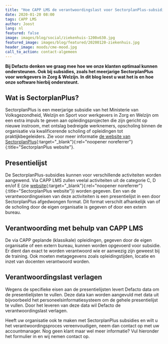 ```yaml
---
title: "Hoe CAPP LMS de verantwoordingslast voor SectorplanPlus-subsidies verlicht"
date: 2020-01-20 08:00
tags: CAPP LMS
author: Joost
lang: nl
featured: false
image: images/blog/social/ziekenhuis-1200x630.jpg
featured_image: images/blog/featured/20200120-ziekenhuis.jpg
header_image: moods/cme-mood.jpg
call_to_action: contact-algemeen
---
```


__Bij Defacto denken we graag mee hoe we onze klanten optimaal kunnen ondersteunen. Ook bij subsidies, zoals het meerjarige SectorplanPlus voor werkgevers in Zorg & Welzijn. In dit blog leest u wat het is en hoe onze software hierbij ondersteunt.__

## Wat is SectorplanPlus?
SectorplanPlus is een meerjarige subsidie van het Ministerie van Volksgezondheid, Welzijn en Sport voor werkgevers in Zorg en Welzijn om een extra impuls te geven aan opleidingsprojecten die zijn gericht op nieuwe instroom, met ontslag bedreigde werknemers, opscholing binnen de organisatie via kwalificerende scholing of opleidingen tot praktijkbegeleiders. Zie voor meer informatie [de website van SectorplanPlus](https://www.sectorplanplus.nl/over-sectorplanplus){:target="_blank"}{:rel="noopener noreferrer"}{:title="SectorplanPlus website"}.

## Presentielijst
De SectorplanPlus-subsidies kunnen voor verschillende activiteiten worden aangewend. Via CAPP LMS zullen veelal activiteiten uit de categorie C, D en/of E (zie [website](https://www.sectorplanplus.nl/over-sectorplanplus){:target="_blank"}{:rel="noopener noreferrer"}{:title="SectorplanPlus website"}) worden gegeven. Een van de verantwoordingseisen van deze activiteiten is een presentielijst in een door SectorplanPlus afgedwongen format. Dit format verschilt afhankelijk van of de scholing door de eigen organisatie is gegeven of door een extern bureau.

## Verantwoording met behulp van CAPP LMS
De via CAPP geplande (klassikale) opleidingen, gegeven door de eigen organisatie of een extern bureau, kunnen worden opgevoerd voor subsidie. Er dient dan exact te worden verantwoord wie er aanwezig zijn geweest bij de training. Ook moeten metagegevens zoals opleidingstijden, locatie en inzet van docenten verantwoord worden.

## Verantwoordingslast verlagen
Wegens de specifieke eisen aan de presentielijsten levert Defacto data om de presentielijsten te vullen. Deze data kan worden aangevuld met data uit bijvoorbeeld het personeelsinformatiesysteem om de gehele presentielijst te vullen. Door het leveren van deze data wil Defacto de verantwoordingslast verlagen.

Heeft uw organisatie ook te maken met SectorplanPlus subsidies en wilt u het verantwoordingsproces vereenvoudigen, neem dan contact op met uw accountmanager. Nog geen klant maar wel meer informatie? Vul hieronder het formulier in en wij nemen contact op.
